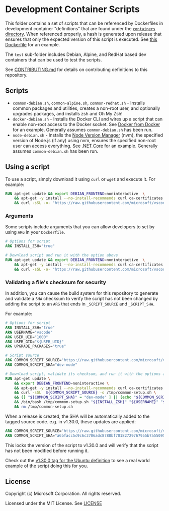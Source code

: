 # Development Container Scripts

This folder contains a set of scripts that can be referenced by Dockerfiles in development container "definitions" that are found under the [`containers` directory](../containers). When referenced properly, a hash is generated upon release that ensures that only the expected version of this script is executed. See [this Dockerfile](../container-templates/dockerfile/.devcontainer/Dockerfile) for an example.

The `test` sub-folder includes Debian, Alpine, and RedHat based dev containers that can be used to test the scripts.

See [CONTRIBUTING.md](../CONTRIBUTING.md) for details on contributing definitions to this repository.

## Scripts

- `common-debian.sh`, `common-alpine.sh`, `common-redhat.sh` - Installs common packages and utilities, creates a non-root user, and optionally upgrades packages, and installs zsh and Oh My Zsh!
- `docker-debian.sh` - Installs the Docker CLI and wires up a script that can enable non-root access to the Docker socket. See [Docker from Docker](../containers/docker-from-docker) for an example. Generally assumes `common-debian.sh` has been run.
- `node-debian.sh` - Installs the [Node Version Manager](https://github.com/nvm-sh/nvm) (nvm), the specified version of Node.js (if any) using nvm, ensures the specified non-root user can access everything. See [.NET Core](../containers/dotnet) for an example. Generally assumes `common-debian.sh` has been run.

## Using a script

To use a script, simply download it using `curl` or `wget` and execute it. For example:

```Dockerfile
RUN apt-get update && export DEBIAN_FRONTEND=noninteractive  \
    && apt-get -y install --no-install-recommends curl ca-certificates \
    && curl -sSL -o- "https://raw.githubusercontent.com/microsoft/vscode-dev-containers/master/script-library/common-debian.sh" | bash -
```

### Arguments

Some scripts include arguments that you can allow developers to set by using `ARG` in your `Dockerfile`.

```Dockerfile
# Options for script
ARG INSTALL_ZSH="true"

# Download script and run it with the option above
RUN apt-get update && export DEBIAN_FRONTEND=noninteractive  \
    && apt-get -y install --no-install-recommends curl ca-certificates \
    && curl -sSL -o- "https://raw.githubusercontent.com/microsoft/vscode-dev-containers/master/script-library/common-debian.sh" | bash -s -- "${INSTALL_ZSH}" "vscode" "1000" "1000" "true"
```

### Validating a file's checksum for security

In addition, you can cause the build system for this repository to generate and validate a `SHA` checksum to verify the script has not been changed by adding the script to an `ARG` that ends in `_SCRIPT_SOURCE` and `_SCRIPT_SHA`.

For example:

```Dockerfile
# Options for script
ARG INSTALL_ZSH="true"
ARG USERNAME="vscode"
ARG USER_UID="1000"
ARG USER_GID="${USER_UID}"
ARG UPGRADE_PACKAGES="true"

# Script source
ARG COMMON_SCRIPT_SOURCE="https://raw.githubusercontent.com/microsoft/vscode-dev-containers/master/script-library/common-debian.sh"
ARG COMMON_SCRIPT_SHA="dev-mode"

# Download script, validate its checksum, and run it with the options above
RUN apt-get update \
    && export DEBIAN_FRONTEND=noninteractive \
    && apt-get -y install --no-install-recommends curl ca-certificates 2>&1 \
    && curl -sSL  ${COMMON_SCRIPT_SOURCE} -o /tmp/common-setup.sh \
    && ([ "${COMMON_SCRIPT_SHA}" = "dev-mode" ] || (echo "${COMMON_SCRIPT_SHA} */tmp/common-setup.sh" | sha256sum -c -)) \
    && /bin/bash /tmp/common-setup.sh "${INSTALL_ZSH}" "${USERNAME}" "${USER_UID}" "${USER_GID}" "${UPGRADE_PACKAGES}" \
    && rm /tmp/common-setup.sh
```

When a release is created, the SHA will be automatically added to the tagged source code. e.g. in v1.30.0, these updates are applied:

```Dockerfile
ARG COMMON_SCRIPT_SOURCE="https://raw.githubusercontent.com/microsoft/vscode-dev-containers/v0.130.0/script-library/common-debian.sh"
ARG COMMON_SCRIPT_SHA="a6bfacc5c9c6c3706adc8788bf70182729767955b7a5509598ac205ce6847e1e"
```

This locks the version of the script to v1.30.0 and will verify that the script has not been modified before running it.

Check out the [v1.30.0 tag for the Ubuntu definition](https://github.com/microsoft/vscode-dev-containers/blob/v0.130.0/containers/ubuntu/.devcontainer/base.Dockerfile) to see a real world example of the script doing this for you.

## License

Copyright (c) Microsoft Corporation. All rights reserved.

Licensed under the MIT License. See [LICENSE](https://github.com/Microsoft/vscode-dev-containers/blob/master/LICENSE)
